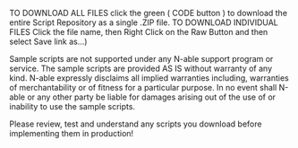 TO DOWNLOAD ALL FILES click the green ( CODE button ) to download the entire Script Repository as a single .ZIP file.
TO DOWNLOAD INDIVIDUAL FILES Click the file name, then Right Click on the Raw Button and then select Save link as...)

Sample scripts are not supported under any N-able support program or service.
The sample scripts are provided AS IS without warranty of any kind.
N-able expressly disclaims all implied warranties including, warranties of merchantability or of fitness for a particular purpose.
In no event shall N-able or any other party be liable for damages arising out of the use of or inability to use the sample scripts.

Please review, test and understand any scripts you download before implementing them in production!
